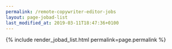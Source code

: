 ```yaml
---
permalink: /remote-copywriter-editor-jobs
layout: page-jobad-list
last_modified_at: 2019-03-11T18:47:36+0100
---
```

{% include render_jobad_list.html permalink=page.permalink %}
